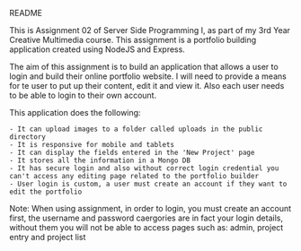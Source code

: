 README

This is Assignment 02 of Server Side Programming I, as part of my 3rd Year Creative Multimedia course. This assignment is a portfolio building application created using NodeJS and Express.

The aim of this assignment is to build an application that allows a user to login and build their online portfolio website. I will need to provide a means for te user to put up their content, edit it and view it. Also each user needs to be able to login to their own account.

This application does the following:
	
	- It can upload images to a folder called uploads in the public directory
	- It is responsive for mobile and tablets
	- It can display the fields entered in the 'New Project' page
	- It stores all the information in a Mongo DB
	- It has secure login and also without correct login credential you can't access any editing page related to the portfolio builder
	- User login is custom, a user must create an account if they want to edit the portfolio
	
Note: When using assignment, in order to login, you must create an account first, the username and password caergories are in fact your login details, 
without them you will not be able to access pages such as: admin, project entry and project list